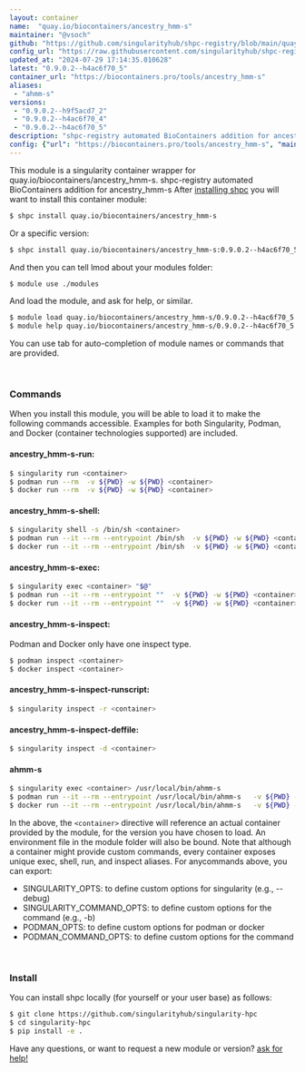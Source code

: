 ```yaml
---
layout: container
name:  "quay.io/biocontainers/ancestry_hmm-s"
maintainer: "@vsoch"
github: "https://github.com/singularityhub/shpc-registry/blob/main/quay.io/biocontainers/ancestry_hmm-s/container.yaml"
config_url: "https://raw.githubusercontent.com/singularityhub/shpc-registry/main/quay.io/biocontainers/ancestry_hmm-s/container.yaml"
updated_at: "2024-07-29 17:14:35.010628"
latest: "0.9.0.2--h4ac6f70_5"
container_url: "https://biocontainers.pro/tools/ancestry_hmm-s"
aliases:
 - "ahmm-s"
versions:
 - "0.9.0.2--h9f5acd7_2"
 - "0.9.0.2--h4ac6f70_4"
 - "0.9.0.2--h4ac6f70_5"
description: "shpc-registry automated BioContainers addition for ancestry_hmm-s"
config: {"url": "https://biocontainers.pro/tools/ancestry_hmm-s", "maintainer": "@vsoch", "description": "shpc-registry automated BioContainers addition for ancestry_hmm-s", "latest": {"0.9.0.2--h4ac6f70_5": "sha256:42287b7e0aa78a58f612ec980f5b145f1e291ae2a5cfe9cd39c9ca0497c23704"}, "tags": {"0.9.0.2--h9f5acd7_2": "sha256:45389bb27d51b1db2b38ebc2f39cc8cc0f40b6e3c0e40aeace2b199fa0ef4d18", "0.9.0.2--h4ac6f70_4": "sha256:80b8b5a56b3a3400d1c53df8b517d8a56fbe1f1f41f0c2e4ffe82d38ca41a879", "0.9.0.2--h4ac6f70_5": "sha256:42287b7e0aa78a58f612ec980f5b145f1e291ae2a5cfe9cd39c9ca0497c23704"}, "docker": "quay.io/biocontainers/ancestry_hmm-s", "aliases": {"ahmm-s": "/usr/local/bin/ahmm-s"}}
---
```


This module is a singularity container wrapper for quay.io/biocontainers/ancestry_hmm-s.
shpc-registry automated BioContainers addition for ancestry_hmm-s
After [installing shpc](#install) you will want to install this container module:


```bash
$ shpc install quay.io/biocontainers/ancestry_hmm-s
```

Or a specific version:

```bash
$ shpc install quay.io/biocontainers/ancestry_hmm-s:0.9.0.2--h4ac6f70_5
```

And then you can tell lmod about your modules folder:

```bash
$ module use ./modules
```

And load the module, and ask for help, or similar.

```bash
$ module load quay.io/biocontainers/ancestry_hmm-s/0.9.0.2--h4ac6f70_5
$ module help quay.io/biocontainers/ancestry_hmm-s/0.9.0.2--h4ac6f70_5
```

You can use tab for auto-completion of module names or commands that are provided.

<br>

### Commands

When you install this module, you will be able to load it to make the following commands accessible.
Examples for both Singularity, Podman, and Docker (container technologies supported) are included.

#### ancestry_hmm-s-run:

```bash
$ singularity run <container>
$ podman run --rm  -v ${PWD} -w ${PWD} <container>
$ docker run --rm  -v ${PWD} -w ${PWD} <container>
```

#### ancestry_hmm-s-shell:

```bash
$ singularity shell -s /bin/sh <container>
$ podman run --it --rm --entrypoint /bin/sh  -v ${PWD} -w ${PWD} <container>
$ docker run --it --rm --entrypoint /bin/sh  -v ${PWD} -w ${PWD} <container>
```

#### ancestry_hmm-s-exec:

```bash
$ singularity exec <container> "$@"
$ podman run --it --rm --entrypoint ""  -v ${PWD} -w ${PWD} <container> "$@"
$ docker run --it --rm --entrypoint ""  -v ${PWD} -w ${PWD} <container> "$@"
```

#### ancestry_hmm-s-inspect:

Podman and Docker only have one inspect type.

```bash
$ podman inspect <container>
$ docker inspect <container>
```

#### ancestry_hmm-s-inspect-runscript:

```bash
$ singularity inspect -r <container>
```

#### ancestry_hmm-s-inspect-deffile:

```bash
$ singularity inspect -d <container>
```


#### ahmm-s

```bash
$ singularity exec <container> /usr/local/bin/ahmm-s
$ podman run --it --rm --entrypoint /usr/local/bin/ahmm-s   -v ${PWD} -w ${PWD} <container> -c " $@"
$ docker run --it --rm --entrypoint /usr/local/bin/ahmm-s   -v ${PWD} -w ${PWD} <container> -c " $@"
```



In the above, the `<container>` directive will reference an actual container provided
by the module, for the version you have chosen to load. An environment file in the
module folder will also be bound. Note that although a container
might provide custom commands, every container exposes unique exec, shell, run, and
inspect aliases. For anycommands above, you can export:

 - SINGULARITY_OPTS: to define custom options for singularity (e.g., --debug)
 - SINGULARITY_COMMAND_OPTS: to define custom options for the command (e.g., -b)
 - PODMAN_OPTS: to define custom options for podman or docker
 - PODMAN_COMMAND_OPTS: to define custom options for the command

<br>

### Install

You can install shpc locally (for yourself or your user base) as follows:

```bash
$ git clone https://github.com/singularityhub/singularity-hpc
$ cd singularity-hpc
$ pip install -e .
```

Have any questions, or want to request a new module or version? [ask for help!](https://github.com/singularityhub/singularity-hpc/issues)